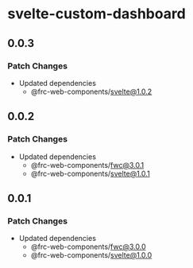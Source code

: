 # svelte-custom-dashboard

## 0.0.3

### Patch Changes

- Updated dependencies
  - @frc-web-components/svelte@1.0.2

## 0.0.2

### Patch Changes

- Updated dependencies
  - @frc-web-components/fwc@3.0.1
  - @frc-web-components/svelte@1.0.1

## 0.0.1

### Patch Changes

- Updated dependencies
  - @frc-web-components/fwc@3.0.0
  - @frc-web-components/svelte@1.0.0
